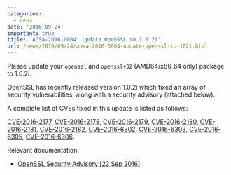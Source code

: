 ```yaml
---
categories:
  - news
date: '2016-09-24'
important: true
title: 'AOSA-2016-0004: update OpenSSL to 1.0.2i'
url: /news/2016/09/24/aosa-2016-0004-update-openssl-to-102i.html
---
```



Please update your `openssl` and `openssl+32` (AMD64/x86_64 only) package to 1.0.2i.

OpenSSL has recently released version 1.0.2i which fixed an array of security vulnerabilities, along with a security advisory (attached below).

A complete list of CVEs fixed in this update is listed as follows:

[CVE-2016-2177](https://web.nvd.nist.gov/view/vuln/detail?vulnId=CVE-2016-2177), [CVE-2016-2178](https://web.nvd.nist.gov/view/vuln/detail?vulnId=CVE-2016-2178), [CVE-2016-2179](https://web.nvd.nist.gov/view/vuln/detail?vulnId=CVE-2016-2179), [CVE-2016-2180](https://web.nvd.nist.gov/view/vuln/detail?vulnId=CVE-2016-2180), [CVE-2016-2181](https://web.nvd.nist.gov/view/vuln/detail?vulnId=CVE-2016-2181), [CVE-2016-2182](https://web.nvd.nist.gov/view/vuln/detail?vulnId=CVE-2016-2182), [CVE-2016-6302](https://web.nvd.nist.gov/view/vuln/detail?vulnId=CVE-2016-6302), [CVE-2016-6303](https://web.nvd.nist.gov/view/vuln/detail?vulnId=CVE-2016-6303), [CVE-2016-6305](https://web.nvd.nist.gov/view/vuln/detail?vulnId=CVE-2016-6305), [CVE-2016-6306](https://web.nvd.nist.gov/view/vuln/detail?vulnId=CVE-2016-6306).

Relevant documentation:

- [OpenSSL Security Advisory [22 Sep 2016]](https://www.openssl.org/news/secadv/20160922.txt).